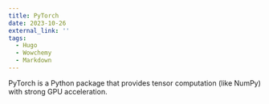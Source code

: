 ```yaml
---
title: PyTorch
date: 2023-10-26
external_link: ''
tags:
  - Hugo
  - Wowchemy
  - Markdown
---
```


PyTorch is a Python package that provides tensor computation (like NumPy) with strong GPU acceleration.

<!--more-->
